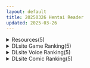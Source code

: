 ```yaml
---
layout: default
title: 20250326 Hentai Reader
updated: 2025-03-26
---
```


<details class='content-parent'>
<summary>
Resources(5)
</summary>
<details class='content-child'>
<summary>
<span class='rss-title'> [P站ID=41024626][Vitaminechan] fanbox 合集至25.2 [4G] </span> <a class='rss-link' href='https://gmgard.com/gm128919' target='_blank'>&nbsp;</a>
<div class='rss-published'> 🕛 20250325 19:36:23</div>
</summary>
<img src="https://static.gmgard.us/Images/upload/63176260336231213.jpg" /><br /><p>单图质量分辨率有点夸张了，一直图不是psd都有几十M。可以把色图当壁纸了</p>
</details>
<details class='content-child'>
<summary>
<span class='rss-title'> [自购][官中][RJ01337622][A86GJ3][2人プレイ対応×全編Live2D]お姉ちゃん、追いかけないで!~サキュバスとの鬼ごっこ![70M] </span> <a class='rss-link' href='https://gmgard.com/gm128918' target='_blank'>&nbsp;</a>
<div class='rss-published'> 🕛 20250325 17:00:39</div>
</summary>
<img src="https://static.gmgard.us/Images/upload/73147260013266732.jpg" /><br /><p>入正页面：点击转跳
社团名/商标名：A86GJ3
贩卖日：2025年03月26日 0点
支持的语言：中文(简体字) 中文(繁体字) 日文 英文
分类：魅魔/淫魔 姐姐×正太 内射/中出 乳交 口交 反向奸 男性受 巨乳/爆乳</p>
</details>
<details class='content-child'>
<summary>
<span class='rss-title'> 【A0221】[18禁音声][桃色みんと] ❤️大好きなあなたとの赤ちゃんが欲しいの…❤️低音クールで超美人だけど性欲強めなスケベ嫁との甘々孕ませライフ❤️ </span> <a class='rss-link' href='https://blog.reimu.net/archives/109556' target='_blank'>&nbsp;</a>
<div class='rss-published'> 🕛 20250325 15:33:57</div>
</summary>
25年3月25日发售，桃色みんと社团的作品，本作的CV是柚木つばめ，社团的作品质量一直都算不错的，环境音不错， &#8230; <a class="more-link" href="https://blog.reimu.net/archives/109556">继续阅读<span class="screen-reader-text">【A0221】[18禁音声][桃色みんと] ❤️大好きなあなたとの赤ちゃんが欲しいの…❤️低音クールで超美人だけど性欲強めなスケベ嫁との甘々孕ませライフ❤️</span></a>
</details>
<details class='content-child'>
<summary>
<span class='rss-title'> 【R3620】[ぽみみ子宅] はずんでどっぴゅん☆狼とメスイキ赤ずきん! </span> <a class='rss-link' href='https://blog.reimu.net/archives/108684' target='_blank'>&nbsp;</a>
<div class='rss-published'> 🕛 20250325 08:00:46</div>
</summary>
今天应绅士请求把这个妹子独立作者的新游戏补了，可惜游戏目前还没官中，半年后可能会有吧？游戏跟前代R3207一样 &#8230; <a class="more-link" href="https://blog.reimu.net/archives/108684">继续阅读<span class="screen-reader-text">【R3620】[ぽみみ子宅] はずんでどっぴゅん☆狼とメスイキ赤ずきん!</span></a>
</details>
<details class='content-child'>
<summary>
<span class='rss-title'> 【S4773】[ELF] 河原崎家の一族2 / 河原崎家的一族2 汉化硬盘版 </span> <a class='rss-link' href='https://blog.reimu.net/archives/109196' target='_blank'>&nbsp;</a>
<div class='rss-published'> 🕛 20250325 05:00:48</div>
</summary>
馆系轮回的巅峰之作，也是蛭田昌人在ELF的绝唱。株式会社ELF于2003年发售的游戏作品，后被粉菠萝改（mo） &#8230; <a class="more-link" href="https://blog.reimu.net/archives/109196">继续阅读<span class="screen-reader-text">【S4773】[ELF] 河原崎家の一族2 / 河原崎家的一族2 汉化硬盘版</span></a>
</details>

</details>
<details class='content-parent'>
<summary>
DLsite Game Ranking(5)
</summary>
<details class='content-child'>
<summary>
<span class='rss-title'> 404号室の性感マッサージ [シン・ギュラリティー] </span> <a class='rss-link' href='https://www.dlsite.com/maniax/work/=/product_id/RJ01356701.html' target='_blank'>&nbsp;</a>
<div class='rss-published'> 🕛 20250326 13:16:51</div>
</summary>
<img src ="http://img.dlsite.jp/modpub/images2/work/doujin/RJ01357000/RJ01356701_img_main.jpg"/><br/>マッサージ好き必見の3Dゲーム！凝り固まったバストをほぐし、悪いものが溜まった膣を中から柔らかくしてあげましょう。オイルを塗ってカラダをぬるぬるに…媚薬で全身気持ちよく…、届かないところは道具(?)を使ってほぐしていきましょう。さあ、あなたは今日から404号室のマッサージ師です。
</details>
<details class='content-child'>
<summary>
<span class='rss-title'> 勇者の試練に挑戦したら誘惑された僕 [はるなる] </span> <a class='rss-link' href='https://www.dlsite.com/maniax/work/=/product_id/RJ01028095.html' target='_blank'>&nbsp;</a>
<div class='rss-published'> 🕛 20250326 13:16:51</div>
</summary>
<img src ="http://img.dlsite.jp/modpub/images2/work/doujin/RJ01029000/RJ01028095_img_main.jpg"/><br/>女性冒険者に誘惑されるPRG
</details>
<details class='content-child'>
<summary>
<span class='rss-title'> 魔術学校の落ちこぼれ錬金術師 [腰の火] </span> <a class='rss-link' href='https://www.dlsite.com/maniax/work/=/product_id/RJ01297830.html' target='_blank'>&nbsp;</a>
<div class='rss-published'> 🕛 20250326 13:16:51</div>
</summary>
<img src ="http://img.dlsite.jp/modpub/images2/work/doujin/RJ01298000/RJ01297830_img_main.jpg"/><br/>落ちこぼれ男主人公の逆転従属化ファンタジーRPGです。5人のヒロインと従属プレイ、寝取られ、敗北H、ハレームプレイ。淫乱・END分岐多数!
</details>
<details class='content-child'>
<summary>
<span class='rss-title'> ストアマトロンNTR [PixleAx] </span> <a class='rss-link' href='https://www.dlsite.com/maniax/work/=/product_id/RJ01360094.html' target='_blank'>&nbsp;</a>
<div class='rss-published'> 🕛 20250326 13:16:51</div>
</summary>
<img src ="http://img.dlsite.jp/modpub/images2/work/doujin/RJ01361000/RJ01360094_img_main.jpg"/><br/>ある辺境の町に、長年子宝に恵まれない美しい女店主がいた。彼女を触れて、抱いて、彼女の長年叶わぬ願いを果たしてあげよう……
</details>
<details class='content-child'>
<summary>
<span class='rss-title'> 【中英日韩】妻子是自愿NTR 纯爱？复仇？ [azucat] </span> <a class='rss-link' href='https://www.dlsite.com/maniax/work/=/product_id/RJ01323899.html' target='_blank'>&nbsp;</a>
<div class='rss-published'> 🕛 20250326 13:16:51</div>
</summary>
<img src ="http://img.dlsite.jp/modpub/images2/work/doujin/RJ01324000/RJ01323899_img_main.jpg"/><br/>通过各种事件和迷你游戏来提高好感度和淫乱度，来勾引人妻和女警吧。故事分为纯爱路线和复仇路线。
</details>

</details>
<details class='content-parent'>
<summary>
DLsite Voice Ranking(5)
</summary>
<details class='content-child'>
<summary>
<span class='rss-title'> ❤️大好きなあなたとの赤ちゃんが欲しいの…❤️低音クールで超美人だけど性欲強めなスケベ嫁との甘々孕ませライフ❤️ [桃色みんと] </span> <a class='rss-link' href='https://www.dlsite.com/maniax/work/=/product_id/RJ01332254.html' target='_blank'>&nbsp;</a>
<div class='rss-published'> 🕛 20250326 13:16:53</div>
</summary>
<img src ="http://img.dlsite.jp/modpub/images2/work/doujin/RJ01333000/RJ01332254_img_main.jpg"/><br/>【性欲強めなスケベ嫁との甘々孕ませライフ♪】クールで超美人っ♪低音ボイスがセクシーで性欲強めな嫁っ♪大好きなあなたとの赤ちゃんがほしいと心の底から思っている♪そんな彼女に孕ませえっちを懇願される甘々ライフ…♪「貴方といるとdんどん欲張りになっちゃう♪まだ全然足りない、ねぇもっとシて…?♪」
</details>
<details class='content-child'>
<summary>
<span class='rss-title'> 【ささやき吐息喘ぎ】どんな無茶なお願いでも聞いてくれる耳かき店 [いちのや] </span> <a class='rss-link' href='https://www.dlsite.com/maniax/work/=/product_id/RJ01360779.html' target='_blank'>&nbsp;</a>
<div class='rss-published'> 🕛 20250326 13:16:53</div>
</summary>
<img src ="http://img.dlsite.jp/modpub/images2/work/doujin/RJ01361000/RJ01360779_img_main.jpg"/><br/>たっぷりなささやき吐息喘ぎと、密着騎乗位の圧倒的リアル感！真面目な性格につけこんで、イイコトしちゃいましょう♡気持ちよーくなっちゃった彼女の無自覚えっち要求も必聴です♡ CV:一之瀬りと
</details>
<details class='content-child'>
<summary>
<span class='rss-title'> 【耳元密着背徳煽り】お父さんと世話焼き清楚JD愛娘の共依存近親相○しまくり性活 [甘幸冬水] </span> <a class='rss-link' href='https://www.dlsite.com/maniax/work/=/product_id/RJ01356003.html' target='_blank'>&nbsp;</a>
<div class='rss-published'> 🕛 20250326 13:16:53</div>
</summary>
<img src ="http://img.dlsite.jp/modpub/images2/work/doujin/RJ01357000/RJ01356003_img_main.jpg"/><br/>スミレ CV:柚木つばめ様  愛娘と体の関係になってしまう背徳感、そこから体を重ねるのが日常になってしまう。清楚で美人で断れない性格の優しい娘に、イケナイな事だと囁かれるも、母性的にエッチな行為をされる度におちんちんがイライラする事間違いなし♪  プレイ内容:(お耳ふーふー/淫語煽り/耳元密着/抱きしめ/我慢喘ぎ/処女喪失/ベロチュー/中出し/代弁シチュ/嘘喘ぎ/フェラ/イラマチオ/濁点オホ絶頂…等)
</details>
<details class='content-child'>
<summary>
<span class='rss-title'> ㊗️500フォロワー様達成記念85%OFF㊗️迷いの森で爆乳エルフ姉妹に助けてもらったけど……結局喰われちゃいました♪【KU100収録】 [にゅうにゅう] </span> <a class='rss-link' href='https://www.dlsite.com/maniax/work/=/product_id/RJ01322027.html' target='_blank'>&nbsp;</a>
<div class='rss-published'> 🕛 20250326 13:16:53</div>
</summary>
<img src ="http://img.dlsite.jp/modpub/images2/work/doujin/RJ01323000/RJ01322027_img_main.jpg"/><br/>森の入り口で気を失っていたあなたを助けてくれたのは、森に住むエルフ姉妹の”ユノ”と”アーシャ”。あなたの目が覚めたことに喜ぶ2人だが……なんだか様子がおかしい…!?いきなりあなたの耳を舐め始め、乳首をさわさわ。勃起してしまったおちんぽを2人でしこしこ、こりこり。助けてくれたはずなのに、なんだか喰われそうな雰囲気。恐ろしく思いながらも気持ちいい姉妹の手業に抗えないあなた。姉妹の行為はどんどんエスカレートしていき…
</details>
<details class='content-child'>
<summary>
<span class='rss-title'> 【期間限定55円】総勢8名!素人女性に〝フェラ抜き〟を頼んでみたら…<KU100> [性為の戯れ] </span> <a class='rss-link' href='https://www.dlsite.com/maniax/work/=/product_id/RJ01354136.html' target='_blank'>&nbsp;</a>
<div class='rss-published'> 🕛 20250326 13:16:53</div>
</summary>
<img src ="http://img.dlsite.jp/modpub/images2/work/doujin/RJ01355000/RJ01354136_img_main.jpg"/><br/>総勢8名の素人女性に突撃要求!もしフェラ抜きを頼んだらシテくれる?シテくれない?もしくは…それ以上?【CV:杏仁らいち様、山田じぇみ子様、乙倉ゅい様、餅梨あむ様、秋野かえで様、風鈴みすず様、御子柴泉様、西瓜すいか様】
</details>

</details>
<details class='content-parent'>
<summary>
DLsite Comic Ranking(5)
</summary>
<details class='content-child'>
<summary>
<span class='rss-title'> 精隷牢獄リェグ～奇形魔物との自慰交尾に伴う破滅願望～ [I'm moralist] </span> <a class='rss-link' href='https://www.dlsite.com/maniax/work/=/product_id/RJ01355161.html' target='_blank'>&nbsp;</a>
<div class='rss-published'> 🕛 20250326 13:16:55</div>
</summary>
<img src ="http://img.dlsite.jp/modpub/images2/work/doujin/RJ01356000/RJ01355161_img_main.jpg"/><br/>精霊リェグにはとある秘密があった。それはーー
</details>
<details class='content-child'>
<summary>
<span class='rss-title'> 距離感がバグってる義妹が一生イチャラブしてくる [聖華快楽書店] </span> <a class='rss-link' href='https://www.dlsite.com/maniax/work/=/product_id/RJ01291565.html' target='_blank'>&nbsp;</a>
<div class='rss-published'> 🕛 20250326 13:16:55</div>
</summary>
<img src ="http://img.dlsite.jp/modpub/images2/work/doujin/RJ01292000/RJ01291565_img_main.jpg"/><br/>巨乳でダウナーな義妹が義兄にひたすらイチャラブしてくる話
</details>
<details class='content-child'>
<summary>
<span class='rss-title'> クリ責め感覚遮断トラップ～敗北マゾシスターができるまで～ [猫作ランド] </span> <a class='rss-link' href='https://www.dlsite.com/maniax/work/=/product_id/RJ01304055.html' target='_blank'>&nbsp;</a>
<div class='rss-published'> 🕛 20250326 13:16:55</div>
</summary>
<img src ="http://img.dlsite.jp/modpub/images2/work/doujin/RJ01305000/RJ01304055_img_main.jpg"/><br/>感覚遮断落とし穴で徹底的にクリ責めされ、敗北マゾアクメを覚えちゃう子のお話です
</details>
<details class='content-child'>
<summary>
<span class='rss-title'> 搾精担当お姉さん2 [猿猴] </span> <a class='rss-link' href='https://www.dlsite.com/maniax/work/=/product_id/RJ01361238.html' target='_blank'>&nbsp;</a>
<div class='rss-published'> 🕛 20250326 13:16:55</div>
</summary>
<img src ="http://img.dlsite.jp/modpub/images2/work/doujin/RJ01362000/RJ01361238_img_main.jpg"/><br/>体格差で組み敷かれ、ろくな抵抗も許されず弄ばれて精と潮を搾り取られる、お姉さん達による羽交い絞め搾精…！
</details>
<details class='content-child'>
<summary>
<span class='rss-title'> 【日文版】捡到湿淋淋的猫系辣妹放在家养 [聖華快楽書店] </span> <a class='rss-link' href='https://www.dlsite.com/maniax/work/=/product_id/RJ01291563.html' target='_blank'>&nbsp;</a>
<div class='rss-published'> 🕛 20250326 13:16:55</div>
</summary>
<img src ="http://img.dlsite.jp/modpub/images2/work/doujin/RJ01292000/RJ01291563_img_main.jpg"/><br/>捡到贞操观念崩坏的猫系辣妹开始色色的同居生活
</details>

</details>
